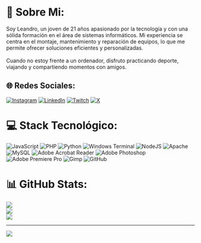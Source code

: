 # 💫 Sobre Mi:
Soy Leandro, un joven de 21 años apasionado por la tecnología y con una sólida formación en el área de sistemas informáticos. Mi experiencia se centra en el montaje, mantenimiento y reparación de equipos, lo que me permite ofrecer soluciones eficientes y personalizadas.<br><br>Cuando no estoy frente a un ordenador, disfruto practicando deporte, viajando y compartiendo momentos con amigos.


## 🌐 Redes Sociales:
[![Instagram](https://img.shields.io/badge/Instagram-%23E4405F.svg?logo=Instagram&logoColor=white)](https://instagram.com/leandro_esps) [![LinkedIn](https://img.shields.io/badge/LinkedIn-%230077B5.svg?logo=linkedin&logoColor=white)](https://www.linkedin.com/in/leandro-espinosa-arcentales-1b90271ab/) [![Twitch](https://img.shields.io/badge/Twitch-%239146FF.svg?logo=Twitch&logoColor=white)](https://twitch.tv/leandroesps) [![X](https://img.shields.io/badge/X-black.svg?logo=X&logoColor=white)](https://x.com/Leandro_esps) 

# 💻 Stack Tecnológico:
![JavaScript](https://img.shields.io/badge/javascript-%23323330.svg?style=for-the-badge&logo=javascript&logoColor=%23F7DF1E) ![PHP](https://img.shields.io/badge/php-%23777BB4.svg?style=for-the-badge&logo=php&logoColor=white) ![Python](https://img.shields.io/badge/python-3670A0?style=for-the-badge&logo=python&logoColor=ffdd54) ![Windows Terminal](https://img.shields.io/badge/Windows%20Terminal-%234D4D4D.svg?style=for-the-badge&logo=windows-terminal&logoColor=white) ![NodeJS](https://img.shields.io/badge/node.js-6DA55F?style=for-the-badge&logo=node.js&logoColor=white) ![Apache](https://img.shields.io/badge/apache-%23D42029.svg?style=for-the-badge&logo=apache&logoColor=white) ![MySQL](https://img.shields.io/badge/mysql-4479A1.svg?style=for-the-badge&logo=mysql&logoColor=white) ![Adobe Acrobat Reader](https://img.shields.io/badge/Adobe%20Acrobat%20Reader-EC1C24.svg?style=for-the-badge&logo=Adobe%20Acrobat%20Reader&logoColor=white) ![Adobe Photoshop](https://img.shields.io/badge/adobe%20photoshop-%2331A8FF.svg?style=for-the-badge&logo=adobe%20photoshop&logoColor=white) ![Adobe Premiere Pro](https://img.shields.io/badge/Adobe%20Premiere%20Pro-9999FF.svg?style=for-the-badge&logo=Adobe%20Premiere%20Pro&logoColor=white) ![Gimp](https://img.shields.io/badge/Gimp-657D8B?style=for-the-badge&logo=gimp&logoColor=FFFFFF) ![GitHub](https://img.shields.io/badge/github-%23121011.svg?style=for-the-badge&logo=github&logoColor=white)
# 📊 GitHub Stats:
![](https://github-readme-stats.vercel.app/api?username=Leandroesps&theme=shadow_red&hide_border=false&include_all_commits=true&count_private=false)<br/>
![](https://github-readme-streak-stats.herokuapp.com/?user=Leandroesps&theme=shadow_red&hide_border=false)<br/>
![](https://github-readme-stats.vercel.app/api/top-langs/?username=Leandroesps&theme=shadow_red&hide_border=false&include_all_commits=true&count_private=false&layout=compact)

---
[![](https://visitcount.itsvg.in/api?id=Leandroesps&icon=4&color=3)](https://visitcount.itsvg.in)

<!-- Proudly created with GPRM ( https://gprm.itsvg.in ) -->
